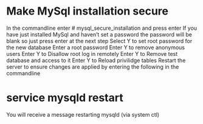 Make MySql installation secure
==============================

In the commandline enter # mysql_secure_installation and press enter
If you have just installed MySql and haven’t set a password the password will be blank so just press enter at the next step
Select Y to set root password for the new database
Enter a root password
Enter Y to remove anonymous users
Enter Y to Disallow root log in remotely
Enter Y to Remove test database and access to it
Enter Y to Reload privilidge tables
Restart the server to ensure changes are applied by entering the following in the commandline
# service mysqld restart
You will receive a message restarting mysqld (via system ctl)
